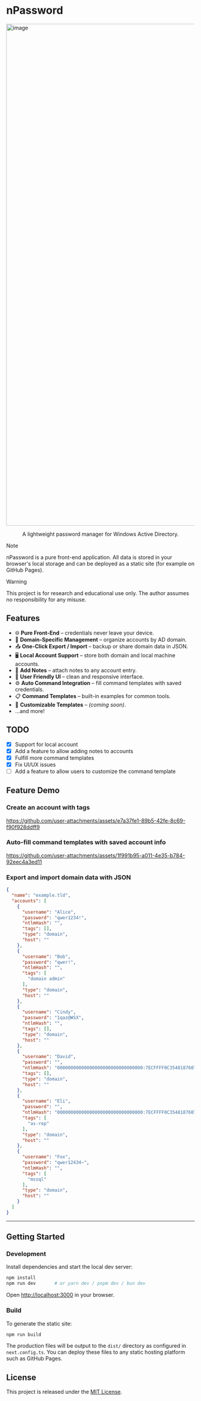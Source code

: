 # nPassword

<img width="1341" alt="image" src="https://github.com/user-attachments/assets/d394a0c2-6bc1-4d01-bef6-a6ce3199b319" />


<p align="center">
  A lightweight password manager for Windows Active Directory.
</p>

> [!NOTE] 
> nPassword is a pure front-end application. All data is stored in your browser's local storage and can be deployed as a static site (for example on GitHub Pages).

> [!WARNING] 
> This project is for research and educational use only. The author assumes no responsibility for any misuse.

## Features

- 🌐 **Pure Front-End** – credentials never leave your device.
- 🔐 **Domain-Specific Management** – organize accounts by AD domain.
- 📤 **One-Click Export / Import** – backup or share domain data in JSON.
- 🖥️ **Local Account Support** – store both domain and local machine accounts.
- 📝 **Add Notes** – attach notes to any account entry.
- 🎨 **User Friendly UI** – clean and responsive interface.
- ⚙️ **Auto Command Integration** – fill command templates with saved credentials.
- 📋 **Command Templates** – built-in examples for common tools.
- 🔧 **Customizable Templates** – *(coming soon)*.
- ...and more!

## TODO

- [x] Support for local account
- [x] Add a feature to allow adding notes to accounts
- [x] Fulfill more command templates
- [x] Fix UI/UX issues
- [ ] Add a feature to allow users to customize the command template

## Feature Demo

### Create an account with tags

https://github.com/user-attachments/assets/e7a37fe1-89b5-42fe-8c69-f90f928ddff9

### Auto-fill command templates with saved account info

https://github.com/user-attachments/assets/1f991b95-a011-4e35-b784-92eec4a3ed11

### Export and import domain data with JSON

```json
{
  "name": "example.tld",
  "accounts": [
    {
      "username": "Alice",
      "password": "qwer1234!",
      "ntlmHash": "",
      "tags": [],
      "type": "domain",
      "host": ""
    },
    {
      "username": "Bob",
      "password": "qwer!",
      "ntlmHash": "",
      "tags": [
        "domain admin"
      ],
      "type": "domain",
      "host": ""
    },
    {
      "username": "Cindy",
      "password": "1qaz@WSX",
      "ntlmHash": "",
      "tags": [],
      "type": "domain",
      "host": ""
    },
    {
      "username": "David",
      "password": "",
      "ntlmHash": "00000000000000000000000000000000:7ECFFFF0C3548187607A14BAD0F88BB1",
      "tags": [],
      "type": "domain",
      "host": ""
    },
    {
      "username": "Eli",
      "password": "",
      "ntlmHash": "00000000000000000000000000000000:7ECFFFF0C3548187607A14BAD0F88BB0",
      "tags": [
        "as-rep"
      ],
      "type": "domain",
      "host": ""
    },
    {
      "username": "Fox",
      "password": "qwer12434~",
      "ntlmHash": "",
      "tags": [
        "mssql"
      ],
      "type": "domain",
      "host": ""
    }
  ]
}
```

---

## Getting Started

### Development

Install dependencies and start the local dev server:

```bash
npm install
npm run dev       # or yarn dev / pnpm dev / bun dev
```

Open [http://localhost:3000](http://localhost:3000) in your browser.

### Build

To generate the static site:

```bash
npm run build
```

The production files will be output to the `dist/` directory as configured in `next.config.ts`. You can deploy these files to any static hosting platform such as GitHub Pages.

## License

This project is released under the [MIT License](LICENSE).
